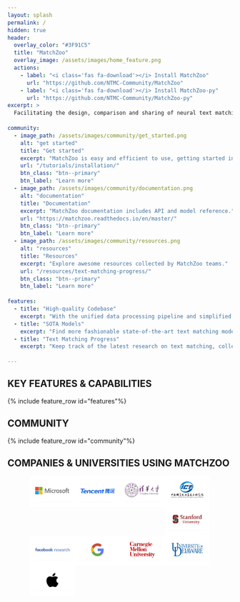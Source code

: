 ```yaml
---
layout: splash
permalink: /
hidden: true
header:
  overlay_color: "#3F91C5"
  title: "MatchZoo"
  overlay_image: /assets/images/home_feature.png
  actions:
    - label: "<i class='fas fa-download'></i> Install MatchZoo"
      url: "https://github.com/NTMC-Community/MatchZoo"
    - label: "<i class='fas fa-download'></i> Install MatchZoo-py"
      url: "https://github.com/NTMC-Community/MatchZoo-py"
excerpt: >
  Facilitating the design, comparison and sharing of neural text matching models.

community:
  - image_path: /assets/images/community/get_started.png
    alt: "get started"
    title: "Get started"
    excerpt: "MatchZoo is easy and efficient to use, getting started in 60 seconds."
    url: "/tutorials/installation/"
    btn_class: "btn--primary"
    btn_label: "Learn more"
  - image_path: /assets/images/community/documentation.png
    alt: "documentation"
    title: "Documentation"
    excerpt: "MatchZoo documentation includes API and model reference."
    url: "https://matchzoo.readthedocs.io/en/master/"
    btn_class: "btn--primary"
    btn_label: "Learn more"
  - image_path: /assets/images/community/resources.png
    alt: "resources"
    title: "Resources"
    excerpt: "Explore awesome resources collected by MatchZoo teams."
    url: "/resources/text-matching-progress/"
    btn_class: "btn--primary"
    btn_label: "Learn more"

features:
  - title: "High-quality Codebase"
    excerpt: "With the unified data processing pipeline and simplified model configuration, MatchZoo is flexible and easy to use."
  - title: "SOTA Models"
    excerpt: "Find more fashionable state-of-the-art text matching models in MatchZoo, give it a try with just a few lines of code."
  - title: "Text Matching Progress"
    excerpt: "Keep track of the latest research on text matching, collect and organize information based on tasks."

---
```


<h2>KEY FEATURES & CAPABILITIES</h2>
{% include feature_row id="features"%}

## COMMUNITY
{% include feature_row id="community"%}

## COMPANIES & UNIVERSITIES USING MATCHZOO

<div style="width: 80%; margin: 0 auto; height: auto;">
    <div style="width: 20%; float: left; border: 10px solid #fff;">
      <img src="/assets/images/brand/microsoft.png" alt="">
    </div>
    <div style="width: 20%; float: left; border: 10px solid #fff;">
      <img src="/assets/images/brand/tencent.png" alt="">
    </div>
    <div style="width: 20%; float: left; border: 10px solid #fff;">
      <img src="/assets/images/brand/tsinghua.png" alt="">
    </div>
    <div style="width: 20%; float: left; border: 10px solid #fff;">
      <img src="/assets/images/brand/CAS_ICT.jpg" alt="">
    </div>
    <div style="width: 20%; float: left; border: 10px solid #fff;">
      <img src="/assets/images/brand/stanford.png" alt="">
    </div>
</div>
<div style="width: 80%; margin: 0 auto; height: auto;">
    <div style="width: 20%; float: left; border: 10px solid #fff;">
      <img src="/assets/images/brand/facebook.png" alt="">
    </div>
    <div style="width: 20%; float: left; border: 10px solid #fff;">
      <img src="/assets/images/brand/google.png" alt="">
    </div>
    <div style="width: 20%; float: left; border: 10px solid #fff;">
      <img src="/assets/images/brand/cmu.png" alt="">
    </div>
    <div style="width: 20%; float: left; border: 10px solid #fff;">
      <img src="/assets/images/brand/udel.png" alt="">
    </div>
    <div style="width: 20%; float: left; border: 10px solid #fff;">
      <img src="/assets/images/brand/apple.png" alt="">
    </div>
</div>